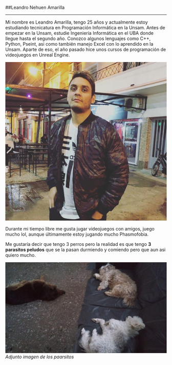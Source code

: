 ##Leandro Nehuen Amarilla
___
Mi nombre es Leandro Amarilla, tengo 25 años y actualmente estoy estudiando tecnicatura en Programación Informática en la Unsam. Antes de empezar en la Unsam, estudie Ingeniería Informática en el UBA donde llegue hasta el segundo año. Conozco algunos lenguajes como C++, Python, Pseint, asi como también manejo Excel con lo aprendido en la Unsam. Aparte de eso, el año pasado hice unos cursos de programación de videojuegos en Unreal Engine.

![](https://github.com/algo1unsam/presentacion-personal-LeandroAmarilla12/blob/main/yo.jpg)

Durante mi tiempo libre me gusta jugar videojuegos con amigos, juego mucho lol, aunque últimamente estoy jugando mucho Phasmofobia.

Me gustaría decir que tengo 3 perros pero la realidad es que tengo **3 parasitos peludos** que se la pasan durmiendo y comiendo pero que aun asi quiero mucho. 


![Adjunto imagen de los parasitos](https://github.com/algo1unsam/presentacion-personal-LeandroAmarilla12/blob/main/perritos.jpg)
*Adjunto imagen de los paarsitos*






